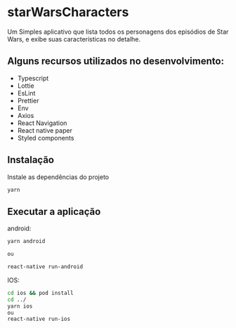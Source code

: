 # starWarsCharacters

Um Simples aplicativo que lista todos os personagens dos episódios de Star Wars, e exibe suas características no detalhe.

## Alguns recursos utilizados no desenvolvimento:

- Typescript
- Lottie
- EsLint
- Prettier
- Env
- Axios
- React Navigation
- React native paper
- Styled components



## Instalação


Instale as dependências do projeto
```sh
yarn
```

## Executar a aplicação

android:
```sh
yarn android 

ou

react-native run-android
```


IOS:
```sh
cd ios && pod install
cd ../
yarn ios
ou
react-native run-ios
```
